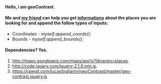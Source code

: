 #### Hello, i am geoContrast.

#### Me and [my friend](https://developers.google.com/maps/documentation/javascript/examples/places-autocomplete) can help you get [informations](https://developers.google.com/maps/documentation/javascript/reference?hl=pt-br#PlaceResult) about the places you are looking for and append the follow types of inputs:
- Coordinates - *myself.append_coords();*
- Bounds - *myself.append_bounds();*

#### Dependencies? Yes.

1. http://maps.googleapis.com/maps/api/js?libraries=places.
2. http://code.jquery.com/jquery-2.1.0.min.js.
3. https://rawgit.com/lucasfogliarini/geoContrast/master/geo-contrast.jquery.js
